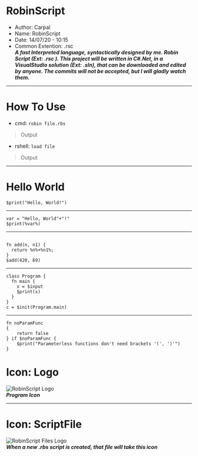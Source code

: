 # RobinScript
- Author: Carpal
- Name: RobinScript
- Date: 14/07/20 - 10:15
- Common Extention: .rsc <br>
***A fast Interpreted language, syntactically designed by me. Robin Script (Ext: .rsc ). This project will be written in C#.Net, in a VisualStudio solution (Ext: .sln), that can be downloaded and edited by anyone. The commits will not be accepted, but I will gladly watch them.***
_________________________________
# How To Use
- cmd: `robin file.rbs`
> Output

- rshell: `load file`
> Output
________________________________
# Hello World
```
$print("Hello, World!")
```
____

```
var = "Hello, World"+"!"
$print(%var%)
```
____

```

fn add(n, n1) {
  return %n%+%n1%;
}
$add(420, 69)
```
____

```
class Program {
  fn main {
    x = $input
    $print(x)
  }
}
c = $init(Program.main)
```
____
```
fn noParamFunc
{
    return false
} if $noParamFunc {
    $print("Parameterless functions don't need brackets '(', ')'")
}
```
# Icon: Logo
![RobinScript Logo](/Logos/RobinLogo.ico) <br>
***Program Icon***
________
# Icon: ScriptFile
![RobinScript Files Logo](/Logos/RobinScript.ico) <br>
***When a new .rbs script is created, that file will take this icon***

